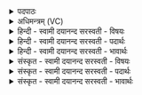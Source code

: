 <details><summary>पदपाठः</summary>

स॒जूरिति॑ स॒ऽजूः। ऋ॒तुभि॒रित्यृ॒तुऽभिः॑। स॒जूरिति॑ स॒ऽजूः। वि॒धाभि॒रिति॑ वि॒ऽधाभिः॑। स॒जूरिति॑ स॒ऽजूः। दे॒वैः। स॒जूरिति॑ स॒ऽजूः। दे॒वैः। व॒यो॒ना॒धैरिति॑ वयःऽना॒धैः। अ॒ग्नये॑। त्वा॒। वै॒श्वा॒न॒राय॑। अ॒श्विना॑। अ॒ध्व॒र्यूऽइत्य॑ध्व॒र्यू। सा॒द॒य॒ता॒म्। इ॒ह। त्वा॒। स॒जूरिति॑ स॒ऽजूः। ऋ॒तुभि॒रित्यृ॒तुऽभिः॑। स॒जूरिति॑ स॒ऽजूः। वि॒धाभि॒रिति॑ वि॒ऽधाभिः॑। स॒जूरिति॑ स॒ऽजूः। वसु॑भि॒रिति॒ वसु॑ऽभिः। स॒जूरिति॑ स॒ऽजूः। दे॒वैः। व॒यो॒ना॒धैरिति॑ वयःऽना॒धैः। अ॒ग्नये॑। त्वा॒। वै॒श्वा॒न॒राय॑। अ॒श्विना॑। अ॒ध्व॒र्यूऽइत्य॑ध्व॒र्यू सा॒द॒य॒ता॒म्। इ॒ह। त्वा॒। स॒जूरिति॑ स॒ऽजूः। ऋ॒तुभि॒रित्यृ॒तुऽभिः॑। स॒जूरिति॑ स॒ऽजूः। वि॒धाभि॒रिति॑ वि॒ऽधाभिः॑। स॒जूरिति॑ स॒ऽजूः। रु॒द्रैः। स॒जूरिति॑ स॒ऽजूः। दे॒वैः। व॒यो॒ना॒धैरिति॑ वयःऽना॒धैः। अ॒ग्नये॑। त्वा॒। वै॒श्वा॒न॒राय॑। अ॒श्विना॑। अ॒ध्व॒र्यूऽइत्य॑ध्व॒र्यू। सा॒द॒य॒ता॒म्। इ॒ह। त्वा॒। स॒जूरिति॑ स॒ऽजूः। ऋ॒तुभि॒रित्यृ॒तुऽभिः॑। स॒जूरिति॑ स॒ऽजूः। वि॒धाभि॒रिति॑ वि॒ऽधाभिः॑। स॒जूरिति॑ स॒ऽजूः। आ॒दि॒त्यैः। स॒जूरिति॑ स॒ऽजूः। दे॒वैः। व॒यो॒ना॒धैरिति॑ वयःऽना॒धैः। अ॒ग्नये॑। त्वा॒। वै॒श्वा॒न॒राय॑। अ॒श्विना॑। अ॒ध्व॒र्यूऽइत्य॑ध्व॒र्यू। सा॒द॒य॒ता॒म्। इ॒ह। त्वा॒। स॒जूरिति॑ स॒ऽजूः। ऋ॒तुभि॒रित्यृ॒तुऽभिः॑। स॒जूरिति॑ स॒ऽजूः। वि॒धाभि॒रिति॑ वि॒ऽधाभिः॑। स॒जूरिति॑ स॒ऽजूः। विश्वैः॑। दे॒वैः। स॒जूरिति॑ स॒ऽजूः। दे॒वैः। व॒यो॒ना॒धैरिति॑ वयःऽना॒धैः। अ॒ग्नये॑। त्वा॒। वै॒श्वा॒न॒राय॑। अ॒श्विना॑। अ॒ध्व॒र्यूऽइत्य॑ध्व॒र्यू। सा॒द॒य॒ता॒म्। इ॒ह। त्वा॒। ७।
</details>

<details><summary>अधिमन्त्रम् (VC)</summary>

- वस्वादयो मन्त्रोक्ता देवताः
- विश्वेदेवा ऋषयः
- भुरिक्पङ्क्तिः, स्वराट्पङ्क्तिः, निचृदाकृतिः
- धैवतः, पञ्चमः
</details>

<details><summary>हिन्दी - स्वामी दयानन्द सरस्वती  - विषयः</summary>

फिर वही विषय अगले मन्त्र में कहा है ॥
</details>

<details><summary>हिन्दी - स्वामी दयानन्द सरस्वती  - पदार्थः</summary>

पदार्थान्वयभाषाः -  हे स्त्रि वा पुरुष ! जिस (त्वा) तुझ को (इह) इस जगत् में (अध्वर्यू) रक्षा करने हारे (अश्विना) सब विद्याओं में व्यापक पढ़ाने और उपदेश करनेवाले पुरुष और स्त्री (वैश्वानराय) सम्पूर्ण पदार्थों की प्राप्ति के निमित्त (अग्नये) अग्नि विद्या के लिये (सादयताम्) नियुक्त करें और हम लोग भी जिस (त्वा) तुझ को स्थापित करें सो तू (ऋतुभिः) वसन्त और वर्षा आदि ऋतुओं के साथ (सजूः) एक सी तृप्ति वा सेवा से युक्त (विधाभिः) जलों के साथ (सजूः) प्रीतियुक्त (देवैः) अच्छे गुणों के साथ (सजूः) प्रीतिवाली वा प्रीतिवाला और (वयोनाधैः) जीवन आदि वा गायत्री आदि छन्दों के साथ सम्बन्ध के हेतु (देवैः) दिव्य सुख देने हारे प्राणों के साथ (सजूः) समान सेवन से युक्त हो। हे पुरुषार्थयुक्त स्त्रि वा पुरुष ! जिस (त्वा) तुझ को (इह) इस गृहाश्रम में (वैश्वानराय) सब जगत् के नायक (अग्नये) विज्ञानदाता ईश्वर की प्राप्ति के लिये (अध्वर्यू) रक्षक (अश्विना) सब विद्याओं में व्याप्त अध्यापक और उपदेशक (सादयताम्) स्थापित करें और जिस (त्वा) तुझको हम लोग नियत करें सो तू (ऋतुभिः) ऋतुओं के साथ (सजूः) पुरुषार्थी (विधाभिः) विविध प्रकार के पदार्थों के धारण के हेतु प्राणों की चेष्टाओं के साथ (सजूः) समान सेवनवाले (वसुभिः) अग्नि आदि आठ पदार्थों के साथ (सजूः) प्रीतियुक्त और (वयोनाधैः) विज्ञान का सम्बन्ध कराने हारे (देवैः) सुन्दर विद्वानों के साथ (सजूः) समान प्रीतिवाले हों। हे विद्या पढ़ने के लिये प्रवृत्त हुए ब्रह्मचारिणी वा ब्रह्मचारी ! जिस (त्वा) तुझ को (इह) इस ब्रह्मचर्य्याश्रम में (वैश्वानराय) सब मनुष्यों के सुख के साधन (अग्नये) शास्त्रों के विज्ञान के लिये (अध्वर्यू) पालने हारे (अश्विना) पूर्ण विद्यायुक्त अध्यापक और उपदेशक लोग (सादयताम्) नियुक्त करें और जिस (त्वा) तुझ को हम लोग स्थापित करें सो तू (ऋतुभिः) ऋतुओं के साथ (सजूः) अनुकूल सेवनवाले (विधाभिः) विविध प्रकार के पदार्थों के धारण के निमित्त प्राण की चेष्टाओं से (सजूः) समान प्रीतिवाले (रुद्रैः) प्राण, अपान, व्यान उदान, समान, नाग, कूर्म, कृकल, देवदत्त, धनञ्जय और जीवात्मा इन ग्यारहों के (सजूः) अनुसार सेवा करने हारे और (वयोनाधैः) वेदादि शास्त्रों के जनाने का प्रबन्ध करनेहारे (देवैः) विद्वानों के साथ (सजूः) बराबर प्रीतिवाले हों। हे पूर्णविद्यावाले स्त्री वा पुरुष ! जिस (त्वा) तुझ को (इह) इस संसार में (वैश्वानराय) सब मनुष्यों के लिये पूर्ण सुख के साथ (अग्नये) पूर्ण विज्ञान के लिये (अध्वर्यू) रक्षक (अश्विना) शीघ्र ज्ञानदाता लोग (सादयताम्) नियत करें और जिस (त्वा) तुझ को हम नियुक्त करें सो तू (ऋतुभिः) ऋतुओं के साथ (सजूः) अनुकूल आचरणवाले (विधाभिः) विविध प्रकार की सत्यक्रियाओं के साथ (सजूः) समान प्रीतिवाले (आदित्यैः) वर्ष के बारह महीनों के साथ (सजूः) अनुकूल आहारविहारयुक्त और (वयोनाधैः) पूर्ण विद्या के विज्ञान और प्रचार के प्रबन्ध करने हारे (देवैः) पूर्ण विद्यायुक्त विद्वानों के (सजूः) अनुकूल प्रीतिवाले हों। हे सत्य अर्थों का उपदेश करने हारी स्त्री वा पुरुष ! जिस (त्वा) तुझ को (इह) इस जगत् में (वैश्वानराय) सब मनुष्यों के हितकारी (अग्नये) अच्छे शिक्षा के प्रकाश के लिये (अध्वर्यू) ब्रह्मविद्या के रक्षक (अश्विना) शीघ्र पढ़ाने और उपदेश करनेहारे लोग (सादयताम्) स्थित करें और जिस (त्वा) तुझ को हम लोग नियत करें सो तू (ऋतुभिः) काल क्षण आदि सब अवयवों के साथ (सजूः) अनुकूल सेवी (विधाभिः) सुखों में व्यापक सब क्रियाओं के (सजूः) अनुसार होकर (विश्वैः) सब (देवैः) सत्योपदेशक पतियों के साथ (सजूः) समान प्रीतिवाले और (वयोनाधैः) कामयमान जीवन का सम्बन्ध करानेहारे (देवैः) परोपकार के लिये सत्य असत्य के जनानेवाले जनों के साथ (सजूः) समान प्रीतिवाले हों ॥७ ॥
</details>

<details><summary>हिन्दी - स्वामी दयानन्द सरस्वती  - भावार्थः</summary>

भावार्थभाषाः -  इस संसार में मनुष्य का जन्म पाके स्त्री तथा पुरुष विद्वान् होकर जिन ब्रह्मचर्य्य-सेवन, विद्या और अच्छी शिक्षा के ग्रहण आदि शुभ-गुण, कर्मों में आप प्रवृत्त होकर जिन अन्य लोगों को प्रवृत्त करें, वे उन में प्रवृत्त होकर परमेश्वर से लेके पृथिवीपर्यन्त पदार्थों के यथार्थ विज्ञान से उपयोग ग्रहण करके सब ऋतुओं में आप सुखी रहें और अन्यों को सुखी करें ॥७ ॥
</details>

<details><summary>संस्कृत - स्वामी दयानन्द सरस्वती  - विषयः</summary>

पुनस्तमेव विषयमाह ॥
</details>

<details><summary>संस्कृत - स्वामी दयानन्द सरस्वती  - पदार्थः</summary>

पदार्थान्वयभाषाः -  हे स्त्रि पुरुष वा यं त्वा त्वामिहाध्वर्यू अश्विना वैश्वानरायाग्नये सादयतां वयं च यं त्वा सादयेम स त्वमृतुभिः सह सजूर्विधाभिः सह सजूर्देवैस्सह सजूर्वयोनाधैर्देवैः सह सजूश्च भव। हे पुरुषार्थयुक्ते स्त्रि वा पुरुष ! यं त्वा त्वामिह वैश्वानरायाग्नयेऽध्वर्यू अश्विना सादयतां यं त्वा वयं च सादयेम स त्वमृतुभिः सह सजूर्विधाभिः सह सजूर्वसुभिः सह सजूर्वयोनाधैर्देवैः सह च सजूर्भव। हे विद्याध्यायनाय प्रवृत्ते ब्रह्मचारिणि वा ब्रह्मचारिन् ! यं त्वेह वैश्वानरायाग्नयेऽध्वर्यू अश्विना सादयतां यं त्वा वयं च सादयेम स त्वमृतुभिः सह सजूर्विधाभिः सह सजूः रुद्रैः सह सजूर्वयोनाधैर्देवैः सह च सजूर्भव। हे पूर्णविद्ये स्त्रि पुरुष वा यं त्वेह वैश्वानरायाग्नयेऽध्वर्यू अश्विना सादयतां यं त्वा वयं च सादयेम स त्वमृतुभिः सह सजूर्विधाभिः सह सजूरादित्यैः सह सजूर्वयोनाधैर्देवैः सह च सजूर्भव। हे सत्यार्थोपदेशिके स्त्रि पुरुष वा यं त्वेह वैश्वानरायाग्नयेऽध्वर्यू अश्विना सादयतां यं त्वा वयं च सादयेम स त्वमृतुभिः सह सजूर्विधाभिः सह सजूर्विश्वैर्देवैः सह सजूर्वयोनाधैर्देवैः सह च सजूर्भव ॥७ ॥
</details>

<details><summary>संस्कृत - स्वामी दयानन्द सरस्वती  - भावार्थः</summary>

भावार्थभाषाः -  अस्मिन् जगति मनुष्यजन्म प्राप्य स्त्रियो विदुष्यः पुरुषा विद्वांसश्च भूत्वा येषु ब्रह्मचर्यविद्यासुशिक्षाग्रहणादिषु शुभेषु कर्मसु स्वयं प्रवृत्ता भूत्वा यानन्यान् प्रवर्त्तयेयुस्तेऽत्र प्रवर्त्तित्वा परमेश्वरमारभ्य पृथिवीपर्य्यन्तानां पदार्थानां यथार्थेन विज्ञानेनोपयोगं संगृह्य सर्वेष्वृतुषु स्वयं सुखयन्त्वन्यांश्च ॥७ ॥
</details>